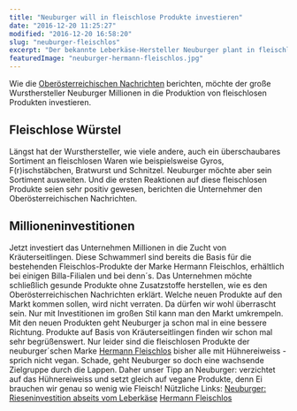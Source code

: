 ```yaml
---
title: "Neuburger will in fleischlose Produkte investieren"
date: "2016-12-20 11:25:27"
modified: "2016-12-20 16:58:20"
slug: "neuburger-fleischlos"
excerpt: "Der bekannte Leberkäse-Hersteller Neuburger plant in fleischlose Produkte zu investieren. Und das in großem Stil. "
featuredImage: "neuburger-hermann-fleischlos.jpg"
---
```


Wie die [Oberösterreichischen Nachrichten](http://mobil.nachrichten.at/nachrichten/wirtschaft/Neuburger-Rieseninvestition-abseits-vom-Leberkaese;art15,2432081) berichten, möchte der große Wursthersteller Neuburger Millionen in die Produktion von fleischlosen Produkten investieren.

## Fleischlose Würstel

Längst hat der Wursthersteller, wie viele andere, auch ein überschaubares Sortiment an fleischlosen Waren wie beispielsweise Gyros, F(r)ischstäbchen, Bratwurst und Schnitzel. Neuburger möchte aber sein Sortiment ausweiten. Und die ersten Reaktionen auf diese fleischlosen Produkte seien sehr positiv gewesen, berichten die Unternehmer den Oberösterreichischen Nachrichten.

## Millioneninvestitionen

Jetzt investiert das Unternehmen Millionen in die Zucht von Kräuterseitlingen. Diese Schwammerl sind bereits die Basis für die bestehenden Fleischlos-Produkte der Marke Hermann Fleischlos, erhältlich bei einigen Billa-Filialen und bei denn´s. Das Unternehmen möchte schließlich gesunde Produkte ohne Zusatzstoffe herstellen, wie es den Oberösterreichischen Nachrichten erklärt. Welche neuen Produkte auf den Markt kommen sollen, wird nicht verraten. Da dürfen wir wohl überrascht sein. Nur mit Investitionen im großen Stil kann man den Markt umkrempeln. Mit den neuen Produkten geht Neuburger ja schon mal in eine bessere Richtung. Produkte auf Basis von Kräuterseitlingen finden wir schon mal sehr begrüßenswert. Nur leider sind die fleischlosen Produkte der neuburger´schen Marke [Hermann Fleischlos](http://www.hermann-fleischlos.at/) bisher alle mit Hühnereiweiss - sprich nicht vegan. Schade, geht Neuburger so doch eine wachsende Zielgruppe durch die Lappen. Daher unser Tipp an Neuburger: verzichtet auf das Hühnereiweiss und setzt gleich auf vegane Produkte, denn Ei brauchen wir genau so wenig wie Fleisch! Nützliche Links: [Neuburger: Rieseninvestition abseits vom Leberkäse](http://mobil.nachrichten.at/nachrichten/wirtschaft/Neuburger-Rieseninvestition-abseits-vom-Leberkaese;art15,2432081) [Hermann Fleischlos](http://www.hermann-fleischlos.at/)